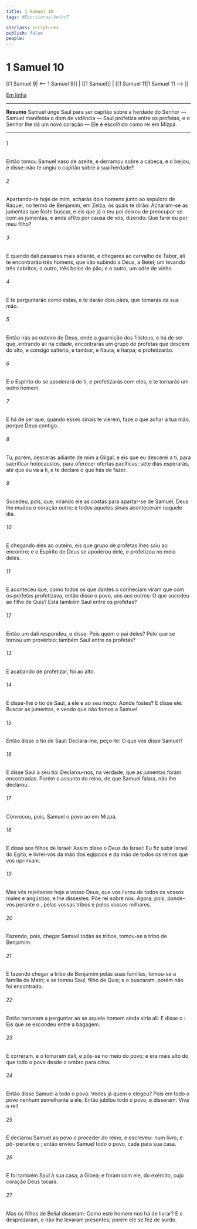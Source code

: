 ```yaml
---
title: 1 Samuel 10
tags: #Escrituras\VelhoT

cssclass: scriptures
publish: false
people:
---
```


# 1 Samuel 10
[[1 Samuel 9| <-- 1 Samuel 9]] | [[1 Samuel]] | [[1 Samuel 11|1 Samuel 11 --> ]]

[Em linha](https://churchofjesuschrist.org/study/scriptures/ot/1-sam/10?lang=por)

---
__Resumo__
Samuel unge Saul para ser capitão sobre a herdade do Senhor — Samuel manifesta o dom de vidência — Saul profetiza entre os profetas, e o Senhor lhe dá um novo coração — Ele é escolhido como rei em Mizpá.

---
###### 1 
Então tomou Samuel  vaso de azeite, e  derramou sobre a cabeça, e o beijou, e disse:  não te ungiu o   capitão sobre a sua herdade?

###### 2 
Apartando-te hoje de mim, acharás dois homens junto ao sepulcro de Raquel, no termo de Benjamim, em Zelza, os quais te dirão: Acharam-se as jumentas que foste buscar, e eis que já o teu pai deixou de preocupar-se com as jumentas, e anda aflito por causa de vós, dizendo: Que farei eu por meu filho?

###### 3 
E quando dali passares mais adiante, e chegares ao carvalho de Tabor, ali te encontrarão três homens, que vão subindo a Deus, a Betel; um levando três cabritos; o outro, três bolos de pão; e o outro, um odre de vinho.

###### 4 
E te perguntarão como estás, e te darão dois pães, que tomarás da sua mão.

###### 5 
Então irás ao outeiro de Deus, onde  a guarnição dos filisteus; e há de ser que, entrando ali na cidade, encontrarás um grupo de profetas que descem do alto, e  consigo saltério, e tambor, e flauta, e harpa; e profetizarão.

###### 6 
E o Espírito do  se apoderará de ti, e profetizarás com eles, e te tornarás um outro homem.

###### 7 
E há de ser que, quando esses sinais te vierem, faze o que achar a tua mão, porque Deus  contigo.

###### 8 
Tu, porém, descerás adiante de mim a Gilgal, e eis que eu descerei a ti, para sacrificar holocaustos,  para oferecer ofertas pacíficas;  sete dias esperarás, até que eu vá a ti, e te declare o que hás de fazer.

###### 9 
Sucedeu, pois, que, virando ele as costas para apartar-se de Samuel, Deus lhe mudou o coração  outro; e todos aqueles sinais aconteceram naquele  dia.

###### 10 
E chegando eles ao outeiro, eis que  grupo de profetas lhes saiu ao encontro; e o Espírito de Deus se apoderou dele, e profetizou no meio deles.

###### 11 
E aconteceu que, como todos os que dantes o conheciam viram que com os profetas profetizava, então disse o povo, uns aos outros: O que  sucedeu ao filho de Quis? Está também Saul entre os profetas?

###### 12 
Então um  dali respondeu, e disse: Pois quem  o pai deles? Pelo que se tornou um provérbio:  também Saul entre os profetas?

###### 13 
E acabando de profetizar, foi ao alto.

###### 14 
E disse-lhe o tio de Saul, a ele e ao seu moço: Aonde fostes? E disse ele: Buscar as jumentas, e vendo que não  fomos a Samuel.

###### 15 
Então disse o tio de Saul: Declara-me, peço-te: O que vos disse Samuel?

###### 16 
E disse Saul a seu tio: Declarou-nos, na verdade, que as jumentas foram encontradas. Porém o assunto do reino, de que Samuel falara, não lhe declarou.

###### 17 
Convocou, pois, Samuel o povo ao  em Mizpá.

###### 18 
E disse aos filhos de Israel: Assim disse o  Deus de Israel: Eu fiz subir Israel do Egito, e livrei-vos da mão dos egípcios e da mão de todos os reinos que vos oprimiam.

###### 19 
Mas vós rejeitastes hoje a vosso Deus, que vos livrou de todos os vossos males e angústias, e lhe dissestes: Põe  rei sobre nós. Agora, pois, ponde-vos perante o , pelas vossas tribos e pelos vossos milhares.

###### 20 
Fazendo, pois, chegar Samuel todas as tribos, tomou-se a tribo de Benjamim.

###### 21 
E fazendo chegar a tribo de Benjamim pelas suas famílias, tomou-se a família de Matri; e  se tomou Saul, filho de Quis; e o buscaram, porém não foi encontrado.

###### 22 
Então tornaram a perguntar ao  se aquele homem ainda viria ali. E disse o : Eis que se escondeu entre a bagagem.

###### 23 
E correram, e o tomaram dali, e pôs-se no meio do povo; e era mais alto do que todo o povo desde o ombro para cima.

###### 24 
Então disse Samuel a todo o povo: Vedes já quem o  elegeu? Pois em todo o povo  nenhum semelhante a ele. Então jubilou todo o povo, e disseram: Viva o rei!

###### 25 
E declarou Samuel ao povo o proceder do reino, e escreveu- num livro, e pô- perante o ; então enviou Samuel todo o povo, cada  para sua casa.

###### 26 
E foi também Saul à sua casa, a Gibeá; e foram com ele, do exército,  cujo coração Deus tocara.

###### 27 
Mas os filhos de Belial disseram: Como este homem nos há de livrar? E o desprezaram, e não lhe levaram presentes; porém ele se fez de surdo.

